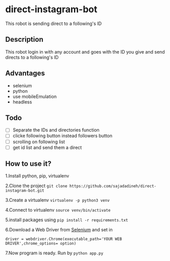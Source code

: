 # direct-instagram-bot

This robot is sending direct to a following's ID

## Description

This robot login in with any account and goes with the ID you give and send directs to a following's ID

## Advantages

- selenium
- python 
- use mobileEmulation
- headless 

## Todo 

- [ ] Separate the IDs and directories function
- [ ] clicke following button instead followers button
- [ ] scrolling on following list
- [ ] get id list and  send them a direct

## How to use it?

1.Install python, pip, virtualenv

2.Clone the project `git clone https://github.com/sajadadineh/direct-instagram-bot.git`

3.Create a virtualenv `virtualenv -p python3 venv`

4.Connect to virtualenv `source venv/bin/activate`

5.install packages using `pip install -r requirements.txt`

6.Download a Web Driver from [Selenium](https://www.selenium.dev/downloads/) and set in

`driver = webdriver.Chrome(executable_path='YOUR WEB DRIVER',chrome_options= option)`

7.Now program is ready. Run by `python app.py`
